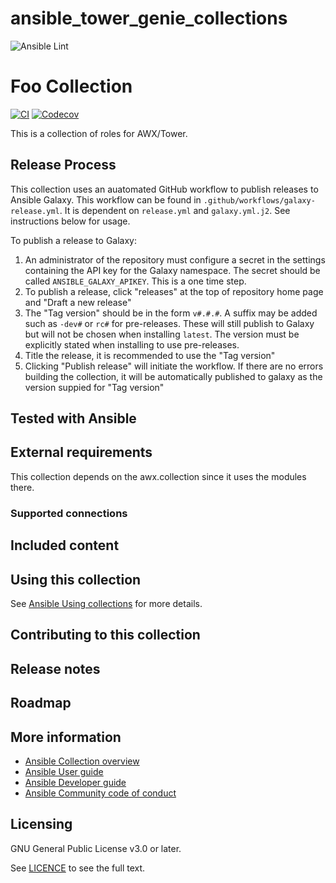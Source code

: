 # ansible_tower_genie_collections
![Ansible Lint](https://github.com/redhat-cop/automate_tower_genie_collections/workflows/Ansible%20Lint/badge.svg)

# Foo Collection
<!-- Add CI and code coverage badges here. Samples included below. -->
[![CI](https://github.com/ansible-collections/REPONAMEHERE/workflows/CI/badge.svg?event=push)](https://github.com/ansible-collections/REPONAMEHERE/actions) [![Codecov](https://img.shields.io/codecov/c/github/ansible-collections/REPONAMEHERE)](https://codecov.io/gh/ansible-collections/REPONAMEHERE)

<!-- Describe the collection and why a user would want to use it. What does the collection do? -->

This is a collection of roles for AWX/Tower.

## Release Process
This collection uses an auatomated GitHub workflow to publish releases to Ansible Galaxy. This workflow can be found in `.github/workflows/galaxy-release.yml`. It is dependent on `release.yml` and `galaxy.yml.j2`. See instructions below for usage.

To publish a release to Galaxy:
1) An administrator of the repository must configure a secret in the settings containing the API key for the Galaxy namespace. The secret should be called `ANSIBLE_GALAXY_APIKEY`. This is a one time step.
2) To publish a release, click "releases" at the top of repository home page and "Draft a new release"
3) The "Tag version" should be in the form `v#.#.#`. A suffix may be added such as `-dev#` or `rc#` for pre-releases. These will still publish to Galaxy but will not be chosen when installing `latest`. The version must be explicitly stated when installing to use pre-releases.
4) Title the release, it is recommended to use the "Tag version"
5) Clicking "Publish release" will initiate the workflow. If there are no errors building the collection, it will be automatically published to galaxy as the version suppied for "Tag version"

## Tested with Ansible

<!-- List the versions of Ansible the collection has been tested with. Must match what is in galaxy.yml. -->

## External requirements

This collection depends on the awx.collection since it uses the modules there.

### Supported connections
<!-- Optional. If your collection supports only specific connection types (such as HTTPAPI, netconf, or others), list them here. -->

## Included content

<!-- Galaxy will eventually list the module docs within the UI, but until that is ready, you may need to either describe your plugins etc here, or point to an external docsite to cover that information. -->

## Using this collection

<!--Include some quick examples that cover the most common use cases for your collection content. -->

See [Ansible Using collections](https://docs.ansible.com/ansible/latest/user_guide/collections_using.html) for more details.

## Contributing to this collection

<!--Describe how the community can contribute to your collection. At a minimum, include how and where users can create issues to report problems or request features for this collection.  List contribution requirements, including preferred workflows and necessary testing, so you can benefit from community PRs. If you are following general Ansible contributor guidelines, you can link to - [Ansible Community Guide](https://docs.ansible.com/ansible/latest/community/index.html). -->


## Release notes
<!--Add a link to a changelog.md file or an external docsite to cover this information. -->

## Roadmap

<!-- Optional. Include the roadmap for this collection, and the proposed release/versioning strategy so users can anticipate the upgrade/update cycle. -->

## More information

<!-- List out where the user can find additional information, such as working group meeting times, slack/IRC channels, or documentation for the product this collection automates. At a minimum, link to: -->

- [Ansible Collection overview](https://github.com/ansible-collections/overview)
- [Ansible User guide](https://docs.ansible.com/ansible/latest/user_guide/index.html)
- [Ansible Developer guide](https://docs.ansible.com/ansible/latest/dev_guide/index.html)
- [Ansible Community code of conduct](https://docs.ansible.com/ansible/latest/community/code_of_conduct.html)

## Licensing

<!-- Include the appropriate license information here and a pointer to the full licensing details. If the collection contains modules migrated from the ansible/ansible repo, you must use the same license that existed in the ansible/ansible repo. See the GNU license example below. -->

GNU General Public License v3.0 or later.

See [LICENCE](https://www.gnu.org/licenses/gpl-3.0.txt) to see the full text.
